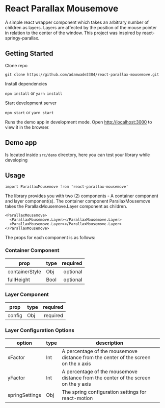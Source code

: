 # React Parallax Mousemove
A simple react wrapper component which takes an arbitrary number of children as layers. Layers are affected by the position of the mouse pointer in relation to the center of the window. This project was inspired by react-springy-parallax.

## Getting Started

Clone repo

````
git clone https://github.com/adamwade2384/react-parallax-mousemove.git
````

Install dependencies

`npm install` or `yarn install`

Start development server

`npm start` or `yarn start`

Runs the demo app in development mode.
Open [http://localhost:3000](http://localhost:3000) to view it in the browser.

## Demo app

Is located inside `src/demo` directory, here you can test your library while developing

## Usage

`import ParallaxMousemove from 'react-parallax-mousemove'`

The library provides you with two (2) components - A container component and layer component(s). The container component ParallaxMousemove takes the ParallaxMousemove.Layer component as children.

  ```
  <ParallaxMousemove>
    <ParallaxMousemove.Layer></ParallaxMousemove.Layer>
    <ParallaxMousemove.Layer></ParallaxMousemove.Layer>
  </ParallaxMousemove>
  ```

The props for each component is as follows:

### Container Component

| prop | type | required  |
| ------ | ------ | -----: |
|  containerStyle  |  Obj  |   optional  |
|  fullHeight  |  Bool  |   optional  |

### Layer Component

| prop | type | required  |
| ------ | ------ | -----: |
|  config  |  Obj  |   required  |

### Layer Configuration Options

| option | type | description  |
| ------ | ------ | ----- |
|  xFactor  |  Int  |   A percentage of the mousemove distance from the center of the screen on the x axis  |
|  yFactor  |  Int  |   A percentage of the mousemove distance from the center of the screen on the y axis  |
|  springSettings  |  Obj  |   The spring configuration settings for react-motion  |
